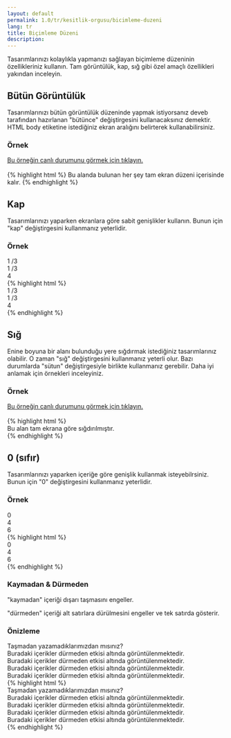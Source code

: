 ```yaml
---
layout: default
permalink: 1.0/tr/kesitlik-orgusu/bicimleme-duzeni
lang: tr
title: Biçimleme Düzeni
description: 
---
```


<p class="girlik">
  Tasarımlarınızı kolaylıkla yapmanızı sağlayan biçimleme düzeninin özellikleriniz kullanın. Tam görüntülük, kap, sığ gibi özel amaçlı özellikleri yakından inceleyin.
</p>
<h2>Bütün Görüntülük</h2>
<p>
  Tasarımlarınızı bütün görüntülük düzeninde yapmak istiyorsanız <span class="simget">deveb</span>
  tarafından hazırlanan "bütünce" değiştirgesini kullanacaksınız demektir. HTML body etiketine
  istediğiniz ekran aralığını belirterek kullanabilirsiniz.
</p>

<div class="örnek">
  <h3>Örnek</h3>
  <a href="#">Bu örneğin canlı durumunu görmek için tıklayın.</a> <br><br>
  {% highlight html %}
  <body data-gnl="tamekran">
    Bu alanda bulunan her şey tam ekran düzeni içerisinde kalır.
  </body>
  {% endhighlight %}
</div>
<h2>Kap</h2>
<p>
  Tasarımlarınızı yaparken ekranlara göre sabit genişlikler kullanın. Bunun için "kap" değiştirgesini kullanmanız yeterlidir.
</p>
<div class="örnek">
  <h3>Örnek</h3>
  <div class="önizleme">
    <div data-gnl="kap">
      <div data-gnl="1 /3">
        1 /3
      </div>
      <div data-gnl="1 /3">
        1 /3
      </div>
      <div data-gnl="4">
        4
      </div>
    </div>
  </div>
  {% highlight html %}
  <div data-gnl="kap">
    <div data-gnl="1 /3">
      1 /3
    </div>
    <div data-gnl="1 /3">
      1 /3
    </div>
    <div data-gnl="4">
      4
    </div>
  </div>
  {% endhighlight %}
</div>

<h2>Sığ</h2>
<p>
  Enine boyuna bir alanı bulunduğu yere sığdırmak istediğiniz tasarımlarınız olabilir. O zaman "sığ" değiştirgesini kullanmanız yeterli olur. Bazı durumlarda "sütun" değiştirgesiyle birlikte kullanmanız gerebilir. Daha iyi anlamak için örnekleri inceleyiniz.
</p>

<div class="örnek">
  <h3>Örnek</h3>
  <a href="#">Bu örneğin canlı durumunu görmek için tıklayın.</a> <br><br>
  {% highlight html %}
  <body data-gnl="tamekran">
    <div data-gnl="sığ">
      Bu alan tam ekrana göre sığdırılmıştır.
    </div>
  </body>
  {% endhighlight %}
</div>

<h2>0 (sıfır)</h2>
<p>
  Tasarımlarınızı yaparken içeriğe göre genişlik kullanmak isteyebilrsiniz.
  Bunun için "0" değiştirgesini kullanmanız yeterlidir.
</p>
<div class="örnek">
  <h3>Örnek</h3>
  <div class="önizleme">
    <div data-gnl="0">
      0
    </div>
    <div data-gnl="4">
      4
    </div>
    <div data-gnl="6">
      6
    </div>
  </div>
</div>  
{% highlight html %}
  <div data-gnl="0">
    0
  </div>
  <div data-gnl="4">
    4
  </div>
  <div data-gnl="6">
    6
  </div>
{% endhighlight %}


<h3>Kaymadan & Dürmeden</h3>
  <p>"kaymadan" içeriği dışarı taşmasını engeller.</p>
  <p>"dürmeden" içeriği alt satırlara dürülmesini engeller ve tek satırda gösterir.</p>
  
  <div class="örnek">
    <h3>Önizleme</h3>
    <div class="önizleme">
      <div data-gnl="1 /24 kaymadan">
        Taşmadan yazamadıklarımızdan mısınız?
      </div>
      <div data-gnl="dürmeden">
        <div>
          Buradaki içerikler dürmeden etkisi altında görüntülenmektedir.
        </div>
        <div>
          Buradaki içerikler dürmeden etkisi altında görüntülenmektedir.
        </div>
        <div>
          Buradaki içerikler dürmeden etkisi altında görüntülenmektedir.
        </div>
        <div>
          Buradaki içerikler dürmeden etkisi altında görüntülenmektedir.
        </div>
      </div>
    </div>
  </div>
  {% highlight html %}
    <div data-gnl="1 /24 kaymadan">
      Taşmadan yazamadıklarımızdan mısınız?
    </div>
    <div data-gnl="dürmeden">
      <div>
        Buradaki içerikler dürmeden etkisi altında görüntülenmektedir.
      </div>
      <div>
        Buradaki içerikler dürmeden etkisi altında görüntülenmektedir.
      </div>
      <div>
        Buradaki içerikler dürmeden etkisi altında görüntülenmektedir.
      </div>
      <div>
        Buradaki içerikler dürmeden etkisi altında görüntülenmektedir.
      </div>
    </div>
  {% endhighlight %}